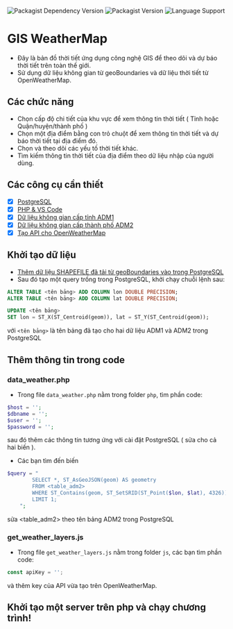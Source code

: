 ![Packagist Dependency Version](https://img.shields.io/badge/php-%5E8.0-blue?style=flat-square&logo=blue)
![Packagist Version](https://img.shields.io/badge/packagist-1.0-brightgreen?style=flat-square)
![Language Support](https://img.shields.io/badge/language-vietnamese-red?style=flat-square)
# GIS WeatherMap
- Đây là bản đồ thời tiết ứng dụng công nghệ GIS để theo dõi và dự báo thời tiết trên toàn thế giới.
- Sử dụng dữ liệu không gian từ geoBoundaries và dữ liệu thời tiết từ OpenWeatherMap.

## Các chức năng
- Chọn cấp độ chi tiết của khu vực để xem thông tin thời tiết ( Tỉnh hoặc Quận/huyện/thành phố )
- Chọn một địa điểm bằng con trỏ chuột để xem thông tin thời tiết và dự báo thời tiết tại địa điểm đó.
- Chọn và theo dõi các yếu tố thời tiết khác.
- Tìm kiếm thông tin thời tiết của địa điểm theo dữ liệu nhập của người dùng.
  
## Các công cụ cần thiết
- [x] [PostgreSQL](https://www.postgresql.org)
- [x] [PHP & VS Code](https://www.youtube.com/watch?v=RaH75OuHge8)
- [x] [Dữ liệu không gian cấp tỉnh ADM1](https://github.com/wmgeolab/geoBoundaries/raw/main/releaseData/CGAZ/geoBoundariesCGAZ_ADM1.zip)
- [x] [Dữ liệu không gian cấp thành phố ADM2](https://github.com/wmgeolab/geoBoundaries/raw/main/releaseData/CGAZ/geoBoundariesCGAZ_ADM2.zip)
- [x] [Tạo API cho OpenWeatherMap](https://www.youtube.com/watch?v=Xs4Uo-vAAGw)

## Khởi tạo dữ liệu
- [Thêm dữ liệu SHAPEFILE đã tải từ geoBoundaries vào trong PostgreSQL](https://www.youtube.com/watch?v=R-yPG5SMvow)
- Sau đó tạo một query trống trong PostgreSQL, khởi chạy chuỗi lệnh sau:
```sql
ALTER TABLE <tên bảng> ADD COLUMN lon DOUBLE PRECISION;
ALTER TABLE <tên bảng> ADD COLUMN lat DOUBLE PRECISION;

UPDATE <tên bảng>
SET lon = ST_X(ST_Centroid(geom)), lat = ST_Y(ST_Centroid(geom));
```
với 
```<tên bảng>```
là tên bảng đã tạo cho hai dữ liệu ADM1 và ADM2 trong PostgreSQL

## Thêm thông tin trong code
### data_weather.php
- Trong file ```data_weather.php``` nằm trong folder ```php```, tìm phần code:
```php
$host = '';
$dbname = '';
$user = '';
$password = '';
```
sau đó thêm các thông tin tương ứng với cài đặt PostgreSQL ( sửa cho cả hai biến ).

- Các bạn tìm đến biến
```php
$query = "
        SELECT *, ST_AsGeoJSON(geom) AS geometry
        FROM <table_adm2>
        WHERE ST_Contains(geom, ST_SetSRID(ST_Point($lon, $lat), 4326))
        LIMIT 1;
    ";
```
sửa <table_adm2> theo tên bảng ADM2 trong PostgreSQL

### get_weather_layers.js
- Trong file ```get_weather_layers.js``` nằm trong folder ```js```, các bạn tìm phần code:
```js
const apiKey = '';
```
và thêm key của API vừa tạo trên OpenWeatherMap.

## Khởi tạo một server trên php và chạy chương trình!
